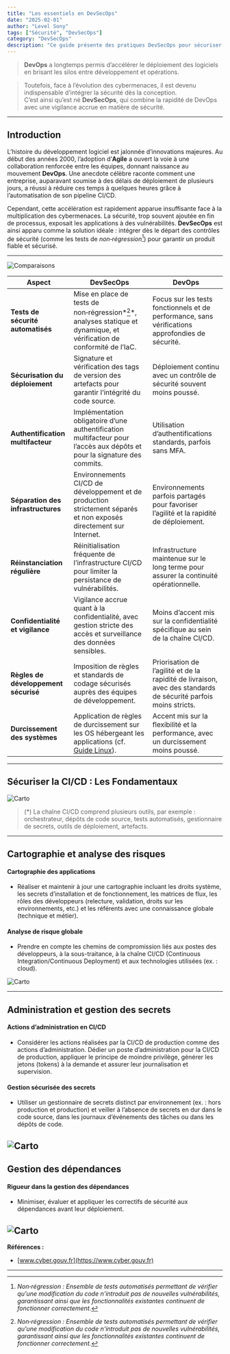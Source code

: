 ```yaml
---
title: "Les essentiels en DevSecOps"
date: "2025-02-01"
author: "Level Sony"
tags: ["Sécurité", "DevSecOps"]
category: "DevSecOps"
description: "Ce guide présente des pratiques DevSecOps pour sécuriser la chaîne CI/CD, incluant tests automatisés, gestion des secrets, et durcissement des systèmes."
---
```



> **DevOps** a longtemps permis d’accélérer le déploiement des logiciels en brisant les silos entre développement et opérations. 
 
> Toutefois, face à l’évolution des cybermenaces, il est devenu indispensable d’intégrer la sécurité dès la conception.  
> C’est ainsi qu’est né **DevSecOps**, qui combine la rapidité de DevOps avec une vigilance accrue en matière de sécurité.

---

## Introduction

L’histoire du développement logiciel est jalonnée d’innovations majeures. Au début des années 2000, l’adoption d’**Agile** a ouvert la voie à une collaboration renforcée entre les équipes, donnant naissance au mouvement **DevOps**. Une anecdote célèbre raconte comment une entreprise, auparavant soumise à des délais de déploiement de plusieurs jours, a réussi à réduire ces temps à quelques heures grâce à l’automatisation de son pipeline CI/CD.

Cependant, cette accélération est rapidement apparue insuffisante face à la multiplication des cybermenaces. La sécurité, trop souvent ajoutée en fin de processus, exposait les applications à des vulnérabilités. **DevSecOps** est ainsi apparu comme la solution idéale : intégrer dès le départ des contrôles de sécurité (comme les tests de *non‑régression*[^1]) pour garantir un produit fiable et sécurisé.

---


![Comparaisons](/images/compareison.png)



| **Aspect**                         | **DevSecOps**                                                                                                                      | **DevOps**                                                       |
|------------------------------------|------------------------------------------------------------------------------------------------------------------------------------|------------------------------------------------------------------|
| **Tests de sécurité automatisés**  | Mise en place de tests de non‑régression*[^1]*, analyses statique et dynamique, et vérification de conformité de l’IaC.                    | Focus sur les tests fonctionnels et de performance, sans vérifications approfondies de sécurité. |
| **Sécurisation du déploiement**    | Signature et vérification des tags de version des artefacts pour garantir l’intégrité du code source.                                  | Déploiement continu avec un contrôle de sécurité souvent moins poussé.                       |
| **Authentification multifacteur**  | Implémentation obligatoire d’une authentification multifacteur pour l’accès aux dépôts et pour la signature des commits.             | Utilisation d’authentifications standards, parfois sans MFA.                              |
| **Séparation des infrastructures** | Environnements CI/CD de développement et de production strictement séparés et non exposés directement sur Internet.                   | Environnements parfois partagés pour favoriser l’agilité et la rapidité de déploiement.         |
| **Réinstanciation régulière**      | Réinitialisation fréquente de l’infrastructure CI/CD pour limiter la persistance de vulnérabilités.                                    | Infrastructure maintenue sur le long terme pour assurer la continuité opérationnelle.         |
| **Confidentialité et vigilance**   | Vigilance accrue quant à la confidentialité, avec gestion stricte des accès et surveillance des données sensibles.                   | Moins d’accent mis sur la confidentialité spécifique au sein de la chaîne CI/CD.              |
| **Règles de développement sécurisé** | Imposition de règles et standards de codage sécurisés auprès des équipes de développement.                                          | Priorisation de l’agilité et de la rapidité de livraison, avec des standards de sécurité parfois moins stricts. |
| **Durcissement des systèmes**     | Application de règles de durcissement sur les OS hébergeant les applications (cf. [Guide Linux](https://cyber.gouv.fr/guide-linux)). | Accent mis sur la flexibilité et la performance, avec un durcissement moins poussé.           |

---
## Sécuriser la CI/CD : Les Fondamentaux

![Carto](/images/pratic.png)

> (*) La chaîne CI/CD comprend plusieurs outils, par exemple : orchestrateur, dépôts de code source, tests automatisés, gestionnaire de secrets, outils de déploiement, artefacts.

---

## Cartographie et analyse des risques

#### Cartographie des applications  
  - Réaliser et maintenir à jour une cartographie incluant les droits système, les secrets d’installation et de fonctionnement, les matrices de flux, les rôles des développeurs (relecture, validation, droits sur les environnements, etc.) et les référents avec une connaissance globale (technique et métier).

#### Analyse de risque globale 
  - Prendre en compte les chemins de compromission liés aux postes des développeurs, à la sous-traitance, à la chaîne CI/CD (Continuous Integration/Continuous Deployment) et aux technologies utilisées (ex. : cloud).

![Carto](/images/carto.png)

---

## Administration et gestion des secrets

#### Actions d’administration en CI/CD
- Considérer les actions réalisées par la CI/CD de production comme des actions d’administration. Dédier un poste d’administration pour la CI/CD de production, appliquer le principe de moindre privilège, générer les jetons (tokens) à la demande et assurer leur journalisation et supervision.

#### Gestion sécurisée des secrets  
  - Utiliser un gestionnaire de secrets distinct par environnement (ex. : hors production et production) et veiller à l’absence de secrets en dur dans le code source, dans les journaux d’événements des tâches ou dans les dépôts de code.

![Carto](/images/ci_cd.png)
---

## Gestion des dépendances

#### Rigueur dans la gestion des dépendances 
-  Minimiser, évaluer et appliquer les correctifs de sécurité aux dépendances avant leur déploiement.

![Carto](/images/dependance.png)
---

**Références :**

- [www.cyber.gouv.fr](https://www.cyber.gouv.fr)

---

[^1]: *Non‑régression : Ensemble de tests automatisés permettant de vérifier qu'une modification du code n'introduit pas de nouvelles vulnérabilités, garantissant ainsi que les fonctionnalités existantes continuent de fonctionner correctement.*

